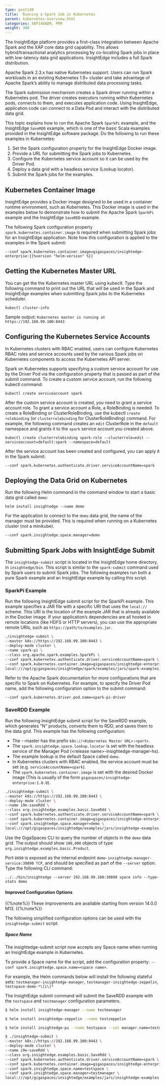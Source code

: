 ```yaml
---
type: post140
title:  Running a Spark Job in Kubernetes
parent: kubernetes-overview.html
categories: XAP140ADM, PRM
weight: 300
---
```


The InsightEdge platform provides a first-class integration between Apache Spark and the XAP core data grid capability. This allows hybrid/transactional analytics processing by co-locating Spark jobs in place with low-latency data grid applications. InsightEdge includes a full Spark distribution. 

Apache Spark 2.3.x has native Kubernetes support. Users can run Spark workloads in an existing Kubernetes 1.9+ cluster and take advantage of Apache Spark’s ability to manage distributed data processing tasks.

The Spark submission mechanism creates a Spark driver running within a Kubernetes pod. The driver creates executors running within Kubernetes pods, connects to them, and executes application code. Using InsightEdge, application code can connect to a Data Pod and interact with the distributed data grid.

This topic explains how to run the Apache Spark `SparkPi` example, and the InsightEdge `SaveRDD` example, which is one of the basic Scala examples provided in the InsightEdge software package. Do the following to run these examples in Kubernetes:

1. Set the Spark configuration property for the InsightEdge Docker image.
1. Provide a URL for submitting the Spark jobs to Kubernetes.
1. Configure the Kubernetes service account so it can be used by the Driver Pod.
1. Deploy a data grid with a headless service (Lookup locator).
1. Submit the Spark jobs for the examples.

## Kubernetes Container Image

InsightEdge provides a Docker image designed to be used in a container runtime environment, such as Kubernetes. This Docker image is used in the examples below to demonstrate how to submit the Apache Spark `SparkPi` example and the InsightEdge `SaveRDD` example.


The following Spark configuration property `spark.kubernetes.container.image` is required when submitting Spark jobs for an InsightEdge application. Note how this configuration is applied to the examples in the Spark submit:

```
--conf spark.kubernetes.container.image=gigaspaces/insightedge-enterprise:{{%version "helm-version" %}}
```

## Getting the Kubernetes Master URL

You can get the the Kubernetes master URL using kubectl. Type the following command to print out the URL that will be used in the Spark and InsightEdge examples when submitting Spark jobs to the Kubernetes scheduler.

```
kubectl cluster-info
```

Sample output: `Kubernetes master is running at https://192.168.99.100:8443`

## Configuring the Kubernetes Service Accounts

In Kubernetes clusters with RBAC enabled, users can configure Kubernetes RBAC roles and service accounts used by the various Spark jobs on Kubernetes components to access the Kubernetes API server. 

Spark on Kubernetes supports specifying a custom service account for use by the Driver Pod via the configuration property that is passed as part of the submit command. To create a custom service account, run the following kubectl command:

```
kubectl create serviceaccount spark
```

After the custom service account is created, you need to grant a service account role. To grant a service account a Role, a RoleBinding is needed. To create a RoleBinding or ClusterRoleBinding, use the kubectl `create rolebinding` (or `clusterrolebinding` for ClusterRoleBinding) command. For example, the following command creates an `edit` ClusterRole in the `default` namespace and grants it to the `spark` service account you created above.

```
kubectl create clusterrolebinding spark-role --clusterrole=edit --serviceaccount=default:spark --namespace=default
```

After the service account has been created and configured, you can apply it in the Spark submit:

```
--conf spark.kubernetes.authenticate.driver.serviceAccountName=spark
```

## Deploying the Data Grid on Kubernetes

Run the following Helm command in the command window to start a basic data grid called `demo`: 

```
helm install insightedge --name demo
```

For the application to connect to the `demo` data grid, the name of the manager must be provided. This is required when running on a Kubernetes cluster (not a minikube).

```
--conf spark.insightedge.space.manager=demo
```

## Submitting Spark Jobs with InsightEdge Submit

The `insightedge-submit` script is located in the InsightEdge home directory, in `insightedge/bin`. This script is similar to the `spark-submit` command used by Spark users to submit Spark jobs. The following examples run both a pure Spark example and an InsightEdge example by calling this script.

### SparkPi Example

Run the following InsightEdge submit script for the SparkPi example. This example specifies a JAR file with a specific URI that uses the `local://` scheme. This URI is the location of the example JAR that is already available in the Docker image. If your application’s dependencies are all hosted in remote locations (like HDFS or HTTP servers), you can use the appropriate remote URIs, such as `https://path/to/examples.jar`.

```bash
./insightedge-submit \
--master k8s://https://192.168.99.100:8443 \
--deploy-mode cluster \
--name spark-pi \
--class org.apache.spark.examples.SparkPi \
--conf spark.kubernetes.authenticate.driver.serviceAccountName=spark \
--conf spark.kubernetes.container.image=gigaspaces/insightedge-enterprise:{{%version "helm-version" %}} \
local:///opt/gigaspaces/insightedge/spark/examples/jars/spark-examples_2.11-{{%version "spark-version" %}}.jar

```

Refer to the Apache Spark documentation for more configurations that are specific to Spark on Kubernetes. For example, to specify the Driver Pod name, add the following configuration option to the submit command:

```
--conf spark.kubernetes.driver.pod.name=spark-pi-driver
```

### SaveRDD Example

Run the following InsightEdge submit script for the SaveRDD example, which generates "N" products, converts them to RDD, and saves them to the data grid. This example has the following configuration:

* The --master has the prefix `k8s://<Kubernetes Master URL>:<port>`.
* The `spark.insightedge.space.lookup.locator` is set with the headless service of the Manager Pod (&lt;release name&gt;-insightedge-manager-hs).
* The example lookup is the default Space called `demo`.
* In Kubernetes clusters with RBAC enabled, the service account must be set (e.g. `serviceAccountName=spark`).
* The `spark.kubernetes.container.image` is set with the desired Docker image (This is usually of the form `gigaspaces/insightedge-enterprise:1.0.0`).


```bash
./insightedge-submit \
--master k8s://https://192.168.99.100:8443 \
--deploy-mode cluster \
--name i9e-saveRdd \
--class org.insightedge.examples.basic.SaveRdd \
--conf spark.kubernetes.authenticate.driver.serviceAccountName=spark \
--conf spark.kubernetes.container.image=gigaspaces/insightedge-enterprise:{{%version "helm-version" %}} \
--conf spark.insightedge.space.manager=demo \
local:///opt/gigaspaces/insightedge/examples/jars/insightedge-examples.jar

```

Use the GigaSpaces CLI to query the number of objects in the `demo` data grid. The output should show `100,000` objects of type `org.insightedge.examples.basic.Product`.

Port `8090` is exposed as the internal endpoint `demo-insightedge-manager-service:30890 TCP`, and should be specified as part of the `--server` option. Type the following CLI command:

```
../../bin/insightedge --server 192.168.99.100:30890 space info --type-stats demo
```

#### Improved Configuration Options 

{{%note%}}
These improvements are available starting from version 14.0.0 M13.
{{%/note%}}

The following simplified configuration options can be used with the `insightedge-submit` script.

##### Space Name

The insightedge-submit script now accepts any Space name when running an InsightEdge example in Kubernetes.

To provide a Space name for the script, add the configuration property: `--conf spark.insightedge.space.name=<space name>`.

For example, the Helm commands below will install the following stateful sets: `testmanager-insightedge-manager`, `testmanager-insightedge-zeppelin`, `testspace-demo-*\[i\]*`

The InsightEdge submit command will submit the SaveRDD example with the `testspace` and `testmanager` configuration parameters.

```bash
$ helm install insightedge-manager --name testmanager

$ helm install insightedge-zeppelin --name testzeppelin

$ helm install insightedge-pu --name testspace --set manager.name=testmanager 

$ ./insightedge-submit \
--master k8s://https://192.168.99.100:8443 \
--deploy-mode cluster \
--name i9e-saveRdd \
--class org.insightedge.examples.basic.SaveRdd \
--conf spark.kubernetes.authenticate.driver.serviceAccountName=spark \
--conf spark.kubernetes.container.image=gigaspaces/insightedge-enterprise:{{%version "helm-version" %}} \
--conf spark.insightedge.space.name=testspace \
--conf spark.insightedge.space.manager=testmanager \
local:///opt/gigaspaces/insightedge/examples/jars/insightedge-examples.jar
```
